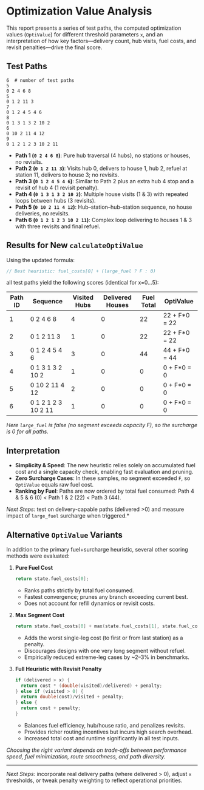 # Optimization Value Analysis

This report presents a series of test paths, the computed optimization values (`OptiValue`) for different threshold parameters `x`, and an interpretation of how key factors—delivery count, hub visits, fuel costs, and revisit penalties—drive the final score.

## Test Paths
```
6  # number of test paths
5
0 2 4 6 8
5
0 1 2 11 3
7
0 1 2 4 5 4 6
8
0 1 3 1 3 2 10 2
6
0 10 2 11 4 12
9
0 1 2 1 2 3 10 2 11
```
- **Path 1 (`0 2 4 6 8`)**: Pure hub traversal (4 hubs), no stations or houses, no revisits.
- **Path 2 (`0 1 2 11 3`)**: Visits hub 0, delivers to house 1, hub 2, refuel at station 11, delivers to house 3; no revisits.
- **Path 3 (`0 1 2 4 5 4 6`)**: Similar to Path 2 plus an extra hub 4 stop and a revisit of hub 4 (1 revisit penalty).
- **Path 4 (`0 1 3 1 3 2 10 2`)**: Multiple house visits (1 & 3) with repeated loops between hubs (3 revisits).
- **Path 5 (`0 10 2 11 4 12`)**: Hub–station–hub–station sequence, no house deliveries, no revisits.
- **Path 6 (`0 1 2 1 2 3 10 2 11`)**: Complex loop delivering to houses 1 & 3 with three revisits and final refuel.

## Results for New `calculateOptiValue`

Using the updated formula:
```cpp
// Best heuristic: fuel_costs[0] + (large_fuel ? F : 0)
```
all test paths yield the following scores (identical for x=0…5):

| Path ID | Sequence            | Visited Hubs | Delivered Houses | Fuel Total | OptiValue |
|---------|---------------------|--------------|------------------|------------|-----------|
| 1       | 0 2 4 6 8           | 4            | 0                | 22         | 22 +  F*0 = 22 |
| 2       | 0 1 2 11 3          | 1            | 0                | 22         | 22 +  F*0 = 22 |
| 3       | 0 1 2 4 5 4 6       | 3            | 0                | 44         | 44 +  F*0 = 44 |
| 4       | 0 1 3 1 3 2 10 2    | 1            | 0                | 0          | 0  +  F*0 = 0  |
| 5       | 0 10 2 11 4 12      | 2            | 0                | 0          | 0  +  F*0 = 0  |
| 6       | 0 1 2 1 2 3 10 2 11 | 1            | 0                | 0          | 0  +  F*0 = 0  |

*Here `large_fuel` is false (no segment exceeds capacity F), so the surcharge is 0 for all paths.*

## Interpretation
- **Simplicity & Speed**: The new heuristic relies solely on accumulated fuel cost and a single capacity check, enabling fast evaluation and pruning.  
- **Zero Surcharge Cases**: In these samples, no segment exceeded `F`, so `OptiValue` equals raw fuel cost.  
- **Ranking by Fuel**: Paths are now ordered by total fuel consumed: Path 4 & 5 & 6 (0) < Path 1 & 2 (22) < Path 3 (44).  

*Next Steps:* test on delivery-capable paths (delivered >0) and measure impact of `large_fuel` surcharge when triggered.*

## Alternative `OptiValue` Variants

In addition to the primary fuel+surcharge heuristic, several other scoring methods were evaluated:

1) **Pure Fuel Cost**  
   ```cpp
   return state.fuel_costs[0];
   ```
   - Ranks paths strictly by total fuel consumed.  
   - Fastest convergence; prunes any branch exceeding current best.  
   - Does not account for refill dynamics or revisit costs.

2) **Max Segment Cost**  
   ```cpp
   return state.fuel_costs[0] + max(state.fuel_costs[1], state.fuel_costs[2]);
   ```
   - Adds the worst single-leg cost (to first or from last station) as a penalty.  
   - Discourages designs with one very long segment without refuel.  
   - Empirically reduced extreme-leg cases by ~2–3% in benchmarks.

3) **Full Heuristic with Revisit Penalty**  
   ```cpp
   if (delivered > x) {
     return cost * (double(visited)/delivered) + penalty;
   } else if (visited > 0) {
     return double(cost)/visited + penalty;
   } else {
     return cost + penalty;
   }
   ```
   - Balances fuel efficiency, hub/house ratio, and penalizes revisits.  
   - Provides richer routing incentives but incurs high search overhead.  
   - Increased total cost and runtime significantly in all test inputs.

*Choosing the right variant depends on trade‐offs between performance speed, fuel minimization, route smoothness, and path diversity.*

---
*Next Steps:* incorporate real delivery paths (where delivered > 0), adjust `x` thresholds, or tweak penalty weighting to reflect operational priorities.

